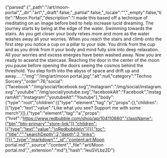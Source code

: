 {"parsed":{"_path":"/art/moon-portal","_dir":"art","_draft":false,"_partial":false,"_locale":"","_empty":false,"title":"Moon Portal","description":"I made this based off a technique of meditating on an image before bed to help increase lucid dreaming. The journey starts by being at the edge of the water. Swimming towards the stairs. As you get closer your body relxes more and more as the water washes away all your worries. When you reach the stairs and climb onto the first step you notice a cup on a pillar to your side. You drink from the cup and as you drink from it your body and mind fully sink into deep relaxation. All your worries and excess energies have been washed away. Now you are ready to acsend the staircase. Reaching the door in the center of the moon you pause before opening the doors seeing the cosmos behind the threshold. You step forth into the abyss of space and drift up and away.....","img":"/img/art/moon portal.jpg","alt":null,"category":"Techno Sorcery","order":76,"social":{"facebook":"/img/social/facebook.svg","instagram":"/img/social/instagram.svg","youtube":"/img/social/youtube.svg","facebookAlt":"Facebook","instagramAlt":"Instagram","youtubeAlt":"Youtube"},"body":{"type":"root","children":[{"type":"element","tag":"p","props":{},"children":[{"type":"text","value":"Like what you see? Support me with some merch"}]},{"type":"element","tag":"a","props":{"href":"https://www.redbubble.com/shop/ap/104110660","className":["btn","btn-primary","store-link"]},"children":[{"type":"text","value":"\nRedbubble\n"}]}],"toc":{"title":"","searchDepth":2,"depth":2,"links":[]}},"_type":"markdown","_id":"content:art:Moon portal.md","_source":"content","_file":"art/Moon portal.md","_extension":"md"},"hash":"IeuSVLbz2D"}